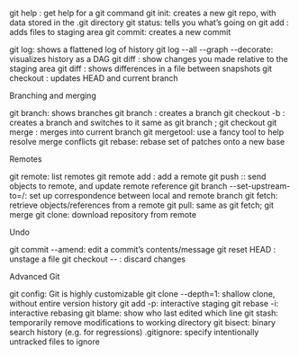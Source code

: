 
git help <command>: get help for a git command
git init: creates a new git repo, with data stored in the .git directory
git status: tells you what’s going on
git add <filename>: adds files to staging area
git commit: creates a new commit 


git log: shows a flattened log of history
git log --all --graph --decorate: visualizes history as a DAG
git diff <filename>: show changes you made relative to the staging area
git diff <revision> <filename>: shows differences in a file between snapshots
git checkout <revision>: updates HEAD and current branch 


Branching and merging

git branch: shows branches
git branch <name>: creates a branch
git checkout -b <name>: creates a branch and switches to it
same as git branch <name>; git checkout <name>
git merge <revision>: merges into current branch
git mergetool: use a fancy tool to help resolve merge conflicts
git rebase: rebase set of patches onto a new base 



Remotes

git remote: list remotes
git remote add <name> <url>: add a remote
git push <remote> <local branch>:<remote branch>: send objects to remote, and update remote reference
git branch --set-upstream-to=<remote>/<remote branch>: set up correspondence between local and remote branch
git fetch: retrieve objects/references from a remote
git pull: same as git fetch; git merge
git clone: download repository from remote



Undo

git commit --amend: edit a commit’s contents/message
git reset HEAD <file>: unstage a file
git checkout -- <file>: discard changes




Advanced Git

git config: Git is highly customizable
git clone --depth=1: shallow clone, without entire version history
git add -p: interactive staging
git rebase -i: interactive rebasing
git blame: show who last edited which line
git stash: temporarily remove modifications to working directory
git bisect: binary search history (e.g. for regressions)
.gitignore: specify intentionally untracked files to ignore






